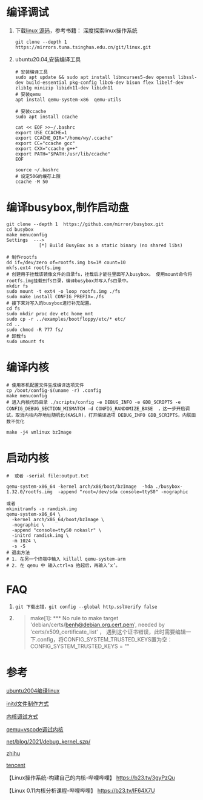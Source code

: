 # 编译调试

1. 下载[linux 源码](https://mirrors.tuna.tsinghua.edu.cn/help/linux.git/)，参考书籍： 深度探索linux操作系统

   ```shell
   git clone --depth 1 https://mirrors.tuna.tsinghua.edu.cn/git/linux.git
   ```
2. ubuntu20.04,安装编译工具

   ```shell
   # 安装编译工具
   sudo apt update && sudo apt install libncurses5-dev openssl libssl-dev build-essential pkg-config libc6-dev bison flex libelf-dev zlib1g minizip libidn11-dev libidn11
   # 安装qemu
   apt install qemu-system-x86  qemu-utils

   # 安装ccache
   sudo apt install ccache

   cat << EOF >>~/.bashrc
   export USE_CCACHE=1 
   export CCACHE_DIR="/home/wy/.ccache" 
   export CC="ccache gcc"  
   export CXX="ccache g++"  
   export PATH="$PATH:/usr/lib/ccache"
   EOF 

   source ~/.bashrc
   # 设定50G的缓存上限
   ccache -M 50
   ```

# 编译busybox,制作启动盘

```shell
git clone --depth 1  https://github.com/mirror/busybox.git 
cd busybox
make menuconfig
Settings  --->
            [*] Build BusyBox as a static binary (no shared libs) 

# 制作rootfs
dd if=/dev/zero of=rootfs.img bs=1M count=10
mkfs.ext4 rootfs.img
# 创建用于挂载该镜像文件的目录fs，挂载后才能往里面写入busybox。 使用mount命令将rootfs.img挂载到fs目录，编译busybox并写入fs目录中。
mkdir fs
sudo mount -t ext4 -o loop rootfs.img ./fs
sudo make install CONFIG_PREFIX=./fs
# 接下来对写入的busybox进行补充配置。
cd fs 
sudo mkdir proc dev etc home mnt
sudo cp -r ../examples/bootfloppy/etc/* etc/
cd ..
sudo chmod -R 777 fs/
# 卸载fs
sudo umount fs
```

# 编译内核

```shell
# 使用本机配置文件生成编译选项文件
cp /boot/config-$(uname -r) .config
make menuconfig
# 进入内核代码目录 ./scripts/config -e DEBUG_INFO -e GDB_SCRIPTS -e CONFIG_DEBUG_SECTION_MISMATCH -d CONFIG_RANDOMIZE_BASE  ，这一步开启调试，取消内核内存地址随机化(KASLR)，打开编译选项 DEBUG_INFO GDB_SCRIPTS，内联函数不优化

make -j4 vmlinux bzImage
```

# 启动内核

```shell
#  或者 -serial file:output.txt

qemu-system-x86_64 -kernel arch/x86/boot/bzImage  -hda ./busybox-1.32.0/rootfs.img  -append "root=/dev/sda console=ttyS0" -nographic

或者
mkinitramfs -o ramdisk.img
qemu-system-x86_64 \
  -kernel arch/x86_64/boot/bzImage \
  -nographic \
  -append "console=ttyS0 nokaslr" \
  -initrd ramdisk.img \
  -m 1024 \
  -s -S
# 退出方法
# 1. 在另一个终端中输入 killall qemu-system-arm
# 2. 在 qemu 中 输入ctrl+a 抬起后，再输入’x’。
```

# FAQ

1. `git 下载出错，git config --global http.sslVerify false`
2. > make[1]: *** No rule to make target 'debian/certs/benh@debian.org.cert.pem', needed by 'certs/x509_certificate_list'  ， 遇到这个证书错误，此时需要编辑一下.config，将CONFIG_SYSTEM_TRUSTED_KEYS置为空：CONFIG_SYSTEM_TRUSTED_KEYS = ""
   >



# 参考

[ubuntu2004编译linux](https://blog.csdn.net/qq_39819990/article/details/106605430)

[initd文件制作方式](https://developer.aliyun.com/article/47872)

[内核调试方式](https://www.zhihu.com/question/35565790)

[qemu+vscode调试内核](https://howardlau.me/programming/debugging-linux-kernel-with-vscode-qemu.html)

[net/blog/2021/debug_kernel_szp/](http://kerneltravel.net/blog/2021/debug_kernel_szp/)

[zhihu](https://zhuanlan.zhihu.com/p/412604505)

[tencent](https://cloud.tencent.com/developer/column/3087)

【Linux操作系统-构建自己的内核-哔哩哔哩】 https://b23.tv/3gyPzQu

【Linux 0.11内核分析课程-哔哩哔哩】 https://b23.tv/IF64X7U
